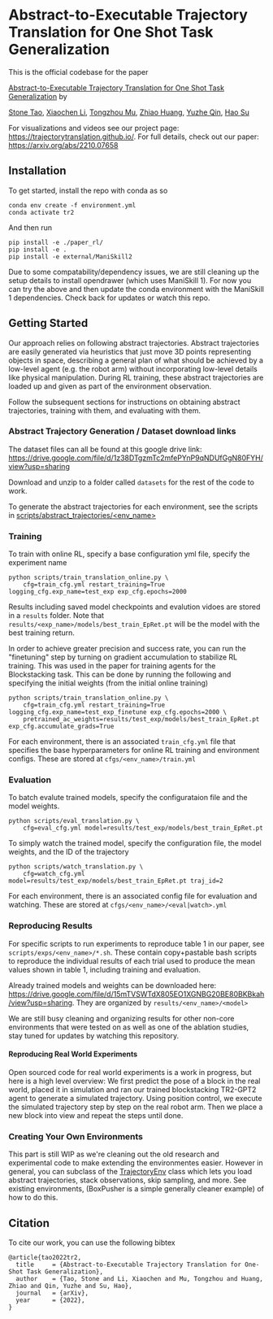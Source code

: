# Abstract-to-Executable Trajectory Translation for One Shot Task Generalization

This is the official codebase for the paper

[Abstract-to-Executable Trajectory Translation for One Shot Task Generalization](https://arxiv.org/abs/2210.07658) by

[Stone Tao](https://stoneztao.com/), [Xiaochen Li](https://sites.google.com/view/xiaochen-li), [Tongzhou Mu](https://cseweb.ucsd.edu//~t3mu/), [Zhiao Huang](https://sites.google.com/view/zhiao-huang), [Yuzhe Qin](https://yzqin.github.io/), [Hao Su](https://cseweb.ucsd.edu/~haosu/)

For visualizations and videos see our project page: https://trajectorytranslation.github.io/. For full details, check out our paper: https://arxiv.org/abs/2210.07658

## Installation

To get started, install the repo with conda as so

```
conda env create -f environment.yml
conda activate tr2
```

And then run
```
pip install -e ./paper_rl/
pip install -e . 
pip install -e external/ManiSkill2 
```

Due to some compatability/dependency issues, we are still cleaning up the setup details to install opendrawer (which uses ManiSkill 1). For now you can try the above and then update the conda environment with the ManiSkill 1 dependencies. Check back for updates or watch this repo.

## Getting Started

Our approach relies on following abstract trajectories. Abstract trajectories are easily generated via heuristics that just move 3D points representing objects in space, describing a general plan of what should be achieved by a low-level agent (e.g. the robot arm) without incorporating low-level details like physical manipulation. During RL training, these abstract trajectories are loaded up and given as part of the environment observation. 

Follow the subsequent sections for instructions on obtaining abstract trajectories, training with them, and evaluating with them.

### Abstract Trajectory Generation / Dataset download links

The dataset files can all be found at this google drive link: https://drive.google.com/file/d/1z38DTgzmTc2mfePYnP9qNDUfGgN80FYH/view?usp=sharing

Download and unzip to a folder called `datasets` for the rest of the code to work.

To generate the abstract trajectories for each environment, see the scripts in [scripts/abstract_trajectories/<env_name>](https://github.com/StoneT2000/trajectorytranslation/tree/main/scripts/abstract_trajectories)

### Training

To train with online RL, specify a base configuration yml file, specify the experiment name

```
python scripts/train_translation_online.py \
    cfg=train_cfg.yml restart_training=True logging_cfg.exp_name=test_exp exp_cfg.epochs=2000
```

Results including saved model checkpoints and evalution vidoes are stored in a `results` folder. Note that `results/<exp_name>/models/best_train_EpRet.pt` will be the model with the best training return.

In order to achieve greater precision and success rate, you can run the "finetuning" step by turning on gradient accumulation to stabilize RL training. This was used in the paper for training agents for the Blockstacking task. This can be done by running the following and specifying the initial weights (from the initial online training)

```
python scripts/train_translation_online.py \
    cfg=train_cfg.yml restart_training=True logging_cfg.exp_name=test_exp_finetune exp_cfg.epochs=2000 \
    pretrained_ac_weights=results/test_exp/models/best_train_EpRet.pt exp_cfg.accumulate_grads=True
```

For each environment, there is an associated `train_cfg.yml` file that specifies the base hyperparameters for online RL training and environment configs. These are stored at `cfgs/<env_name>/train.yml`

### Evaluation

To batch evalute trained models, specify the configurataion file and the model weights.

```
python scripts/eval_translation.py \
    cfg=eval_cfg.yml model=results/test_exp/models/best_train_EpRet.pt
```

To simply watch the trained model, specify the configuration file, the model weights, and the ID of the trajectory

```
python scripts/watch_translation.py \
    cfg=watch_cfg.yml model=results/test_exp/models/best_train_EpRet.pt traj_id=2
```

For each environment, there is an associated config file for evaluation and watching. These are stored at `cfgs/<env_name>/<eval|watch>.yml`

### Reproducing Results

For specific scripts to run experiments to reproduce table 1 in our paper, see `scripts/exps/<env_name>/*.sh`. These contain copy+pastable bash scripts to reproduce the individual results of each trial used to produce the mean values shown in table 1, including training and evaluation.

Already trained models and weights can be downloaded here: https://drive.google.com/file/d/15mTVSWTdX805EO1XGNBG20BE80BKBkah/view?usp=sharing. They are organized by `results/<env_name>/<model>`

We are still busy cleaning and organizing results for other non-core environments that were tested on as well as one of the ablation studies, stay tuned for updates by watching this repository.

#### Reproducing Real World Experiments

Open sourced code for real world experiments is a work in progress, but here is a high level overview: We first predict the pose of a block in the real world, placed it in simulation and ran our trained blockstacking TR2-GPT2 agent to generate a simulated trajectory. Using position control, we execute the simulated trajectory step by step on the real robot arm. Then we place a new block into view and repeat the steps until done.

<!-- To setup real world experiments, you need a depth camera (our code is configured for intel-real sense), and some calibration of the camera so that you get a transformation matrix from camera frame to robot base frame. -->

### Creating Your Own Environments

This part is still WIP as we're cleaning out the old research and experimental code to make extending the environmentes easier. However in general, you can subclass of the [TrajectoryEnv](https://github.com/StoneT2000/trajectorytranslation/blob/main/tr2/envs/trajectory_env.py) class which lets you load abstract trajectories, stack observations, skip sampling, and more. See existing environments, (BoxPusher is a simple generally cleaner example) of how to do this.


## Citation

To cite our work, you can use the following bibtex

```
@article{tao2022tr2,
  title     = {Abstract-to-Executable Trajectory Translation for One-Shot Task Generalization}, 
  author    = {Tao, Stone and Li, Xiaochen and Mu, Tongzhou and Huang, Zhiao and Qin, Yuzhe and Su, Hao},
  journal   = {arXiv},
  year      = {2022},
}
```
